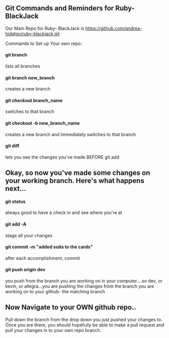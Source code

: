 <h2>Git Commands and Reminders for Ruby- BlackJack</h2>

Our Main Repo for Ruby- BlackJack is https://github.com/andrea-hidalgo/ruby-blackjack.git

Commands to Set up Your own repo: 

<h4>git branch</h4>   
   lists all branches 
<h4>git branch new_branch</h4>
   creates a new branch
<h4>git checkout branch_name</h4>
   switches to that branch
<h4>git checkout -b new_branch_name</h4>
   creates a new branch and immediately switches to that branch
<h4>git diff</h4>
   lets you see the changes you've made BEFORE git add

<h2>Okay, so now you've made some changes on your working branch. Here's what happens next...</h2>

<h4>git status</h4>
always good to have a check in and see where you're at
<h4>git add -A</h4>
stage all your changes
<h4>git commit -m "added suits to the cards"</h4>
after each accomplishment, commit 
<h4>git push origin dev</h4>
you push from the branch you are working on in your computer....so dev, or kevin, or allegra...you are pushing the changes from the branch you are working on to your github- the matching branch
<h4></h4>

<h2>Now Navigate to your OWN github repo..</h2>

<p>Pull down the branch from the drop down you just pushed your changes to. Once you are there, you should hopefully be able to make a pull request and pull your changes in to your own repo branch.</p>
